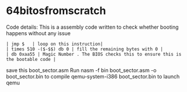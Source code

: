# 64bitosfromscratch

Code details:
   This is a assembly code written to check whether booting happens without any issue

    | jmp $   | loop on this instruction|
    | times 510 -($-$$) db 0 | fill the remaining bytes with 0 |
    | db 0xaa55 | Magic Number . The BIOS checks this to ensure this is the bootable code |
    
 save this boot_sector.asm 
 Run nasm -f bin boot_sector.asm -o boot_sector.bin to compile 
qemu-system-i386 boot_sector.bin to launch qemu
